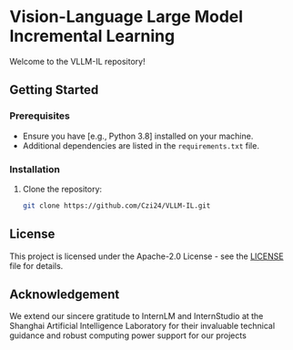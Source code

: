 # Vision-Language Large Model Incremental Learning

Welcome to the VLLM-IL repository! 



## Getting Started

### Prerequisites

- Ensure you have [e.g., Python 3.8] installed on your machine.
- Additional dependencies are listed in the `requirements.txt` file.

### Installation

1. Clone the repository:
   ```bash
   git clone https://github.com/Czi24/VLLM-IL.git

   
## License
This project is licensed under the Apache-2.0 License - see the [LICENSE](LICENSE) file for details.


## Acknowledgement
We extend our sincere gratitude to InternLM and InternStudio at the Shanghai Artificial Intelligence Laboratory for their invaluable technical guidance and robust computing power support for our projects

